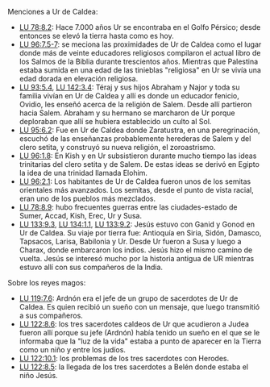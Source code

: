 
Menciones a Ur de Caldea: 
- [LU 78:8.2](/es/The_Urantia_Book/78#p8_2): Hace 7.000 años Ur se encontraba en el Golfo Pérsico; desde entonces se elevó la tierra hasta como es hoy.
- [LU 96:7.5-7](/es/The_Urantia_Book/96#p7_5): se meciona las proximidades de Ur de Caldea como el lugar donde más de veinte educadores religiosos compilaron el actual libro de los Salmos de la Biblia durante trescientos años. Mientras que Palestina estaba sumida en una edad de las tinieblas "religiosa" en Ur se vivía una edad dorada en elevación religiosa.
- [LU 93:5.4](/es/The_Urantia_Book/93#p5_4), [LU 142:3.4](/es/The_Urantia_Book/142#p3_4): Téraj y sus hijos Abraham y Najor y toda su familia vivían en Ur de Caldea y allí es donde un educador fenicio, Ovidio, les enseñó acerca de la religión de Salem. Desde allí partieron hacia Salem. Abraham y su hermano se marcharon de Ur porque deploraban que allí se hubiera establecido un culto al Sol.
- [LU 95:6.2](/es/The_Urantia_Book/95#p6_2): Fue en Ur de Caldea donde Zaratustra, en una peregrinación, escuchó de las enseñanzas probablemente herederas de Salem y del clero setita, y construyó su nueva religión, el zoroastrismo.
- [LU 96:1.8](/es/The_Urantia_Book/96#p1_8): En Kish y en Ur subsistieron durante mucho tiempo las ideas trinitarias del clero setita y de Salem. De estas ideas se derivó en Egipto la idea de una trinidad llamada Elohim.
- [LU 96:2.1](/es/The_Urantia_Book/96#p2_1): Los habitantes de Ur de Caldea fueron unos de los semitas orientales más avanzados. Los semitas, desde el punto de vista racial, eran uno de los pueblos más mezclados.
- [LU 78:8.9](/es/The_Urantia_Book/78#p8_9): hubo frecuentes guerras entre las ciudades-estado de Sumer, Accad, Kish, Erec, Ur y Susa.
- [LU 133:9.3](/es/The_Urantia_Book/133#p9_3), [LU 134:1.1](/es/The_Urantia_Book/134#p1_1), [LU 133:9.2](/es/The_Urantia_Book/133#p9_2): Jesús estuvo con Ganid y Gonod en Ur de Caldea. Su viaje por tierra fue: Antioquía en Siria, Sidón, Damasco, Tapsacos, Larisa, Babilonia y Ur. Desde Ur fueron a Susa y luego a Charax, donde embarcaron los indios. Jesús hizo el mismo camino de vuelta. Jesús se interesó mucho por la historia antigua de UR mientras estuvo allí con sus compañeros de la India.

Sobre los reyes magos:
- [LU 119:7.6](/es/The_Urantia_Book/119#p7_6): Ardnón era el jefe de un grupo de sacerdotes de Ur de Caldea. Es quien recibió un sueño con un mensaje, que luego transmitió a sus compañeros.
- [LU 122:8.6](/es/The_Urantia_Book/122#p8_6): los tres sacerdotes caldeos de Ur que acudieron a Judea fueron allí porque su jefe (Ardnón) había tenido un sueño en el que se le informaba que la "luz de la vida" estaba a punto de aparecer en la Tierra como un niño y entre los judíos.
- [LU 122:10.1](/es/The_Urantia_Book/122#p10_1): los problemas de los tres sacerdotes con Herodes.
- [LU 122:8.5](/es/The_Urantia_Book/122#p8_5): la llegada de los tres sacerdotes a Belén donde estaba el niño Jesús.